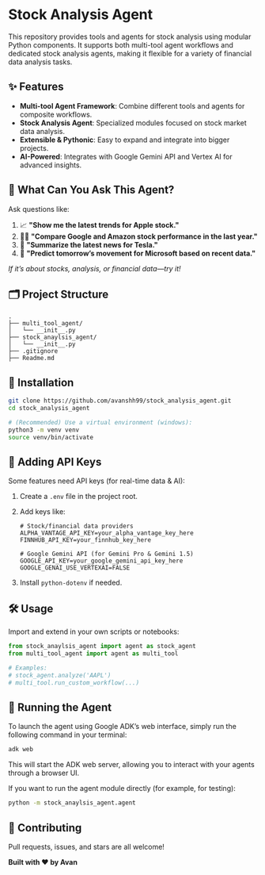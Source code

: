 # Stock Analysis Agent

This repository provides tools and agents for stock analysis using modular Python components. It supports both multi-tool agent workflows and dedicated stock analysis agents, making it flexible for a variety of financial data analysis tasks.

## ✨ Features

- **Multi-tool Agent Framework**: Combine different tools and agents for composite workflows.
- **Stock Analysis Agent**: Specialized modules focused on stock market data analysis.
- **Extensible & Pythonic**: Easy to expand and integrate into bigger projects.
- **AI-Powered**: Integrates with Google Gemini API and Vertex AI for advanced insights.

## 🤔 What Can You Ask This Agent?

Ask questions like:
1. 📈 **"Show me the latest trends for Apple stock."**
2. 🕵️‍♂️ **"Compare Google and Amazon stock performance in the last year."**
3. 📰 **"Summarize the latest news for Tesla."**
4. 🧠 **"Predict tomorrow’s movement for Microsoft based on recent data."**

*If it’s about stocks, analysis, or financial data—try it!*

## 🗂️ Project Structure

```
.
├── multi_tool_agent/
│   └── __init__.py
├── stock_anaylsis_agent/
│   └── __init__.py
├── .gitignore
├── Readme.md
```

## 🚀 Installation

```bash
git clone https://github.com/avanshh99/stock_analysis_agent.git
cd stock_analysis_agent

# (Recommended) Use a virtual environment (windows):
python3 -m venv venv
source venv/bin/activate
```

## 🔑 Adding API Keys

Some features need API keys (for real-time data & AI):

1. Create a `.env` file in the project root.
2. Add keys like:

   ```
   # Stock/financial data providers
   ALPHA_VANTAGE_API_KEY=your_alpha_vantage_key_here
   FINNHUB_API_KEY=your_finnhub_key_here

   # Google Gemini API (for Gemini Pro & Gemini 1.5)
   GOOGLE_API_KEY=your_google_gemini_api_key_here
   GOOGLE_GENAI_USE_VERTEXAI=FALSE
   
   ```

3. Install `python-dotenv` if needed.

## 🛠️ Usage

Import and extend in your own scripts or notebooks:

```python
from stock_anaylsis_agent import agent as stock_agent
from multi_tool_agent import agent as multi_tool

# Examples:
# stock_agent.analyze('AAPL')
# multi_tool.run_custom_workflow(...)
```
## 🏁 Running the Agent

To launch the agent using Google ADK’s web interface, simply run the following command in your terminal:

```bash
adk web
```

This will start the ADK web server, allowing you to interact with your agents through a browser UI.

If you want to run the agent module directly (for example, for testing):

```bash
python -m stock_anaylsis_agent.agent
```

## 🤝 Contributing

Pull requests, issues, and stars are all welcome!

**Built with ❤️ by Avan**
